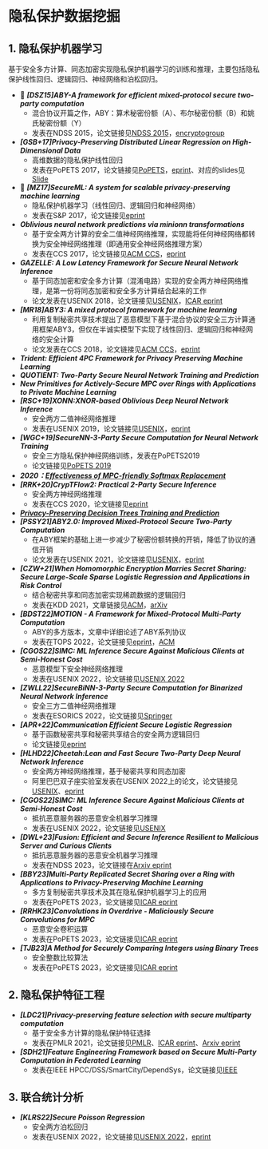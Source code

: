 # 隐私保护数据挖掘

## 1. 隐私保护机器学习

基于安全多方计算、同态加密实现隐私保护机器学习的训练和推理，主要包括隐私保护线性回归、逻辑回归、神经网络和泊松回归。

+ :triangular_flag_on_post: ***[DSZ15]ABY-A framework for efficient mixed-protocol secure two-party computation***
  + 混合协议开篇之作，ABY：算术秘密份额（A）、布尔秘密份额（B）和姚氏秘密份额（Y）
  + 发表在NDSS 2015，论文链接见[NDSS 2015](https://www.ndss-symposium.org/ndss2015/ndss-2015-programme/aby-framework-efficient-mixed-protocol-secure-two-party-computation/)，[encryptogroup](http://thomaschneider.de/papers/DSZ15.pdf)
+ ***[GSB+17]Privacy-Preserving Distributed Linear Regression on High-Dimensional Data***
  + 高维数据的隐私保护线性回归
  + 发表在PoPETS 2017，论文链接见[PoPETS](https://petsymposium.org/popets/2017/popets-2017-0053.php)，[eprint](https://eprint.iacr.org/2016/892.pdf)、对应的slides见[Slide](http://archive.dimacs.rutgers.edu/Workshops/RAM/Slides/raykova.pdf)
+ :triangular_flag_on_post: ***[MZ17]SecureML: A system for scalable privacy-preserving machine learning***
  + 隐私保护机器学习（线性回归、逻辑回归和神经网络）
  + 发表在S&P 2017，论文链接见[eprint](https://eprint.iacr.org/2017/396.pdf)
+ ***Oblivious neural network predictions via minionn transformations***
  + 基于安全两方计算的安全二值神经网络推理，实现能将任何神经网络都转换为安全神经网络推理（即通用安全神经网络推理方案）
  + 发表在CCS 2017，论文链接见[ACM CCS](https://dl.acm.org/doi/abs/10.1145/3133956.3134056)，[eprint](https://eprint.iacr.org/2017/452)
+ ***GAZELLE: A Low Latency Framework for Secure Neural Network Inference***
  + 基于同态加密和安全多方计算（混淆电路）实现的安全两方神经网络推理，是第一份将同态加密和安全多方计算结合起来的工作
  + 论文发表在USENIX 2018，论文链接见[USENIX](https://www.usenix.org/conference/usenixsecurity18/presentation/juvekar)，[ICAR eprint](https://eprint.iacr.org/2018/073)
+ ***[MR18]ABY3: A mixed protocol framework for machine learning***
  + 利用复制秘密共享技术提出了恶意模型下基于混合协议的安全三方计算通用框架ABY3，但仅在半诚实模型下实现了线性回归、逻辑回归和神经网络的安全计算
  + 论文发表在CCS 2018，论文链接见[ACM CCS](https://dl.acm.org/doi/abs/10.1145/3243734.3243760)，[eprint](https://eprint.iacr.org/2018/403)
+ ***Trident: Efficient 4PC Framework for Privacy Preserving Machine Learning***
+ ***QUOTIENT: Two-Party Secure Neural Network Training and Prediction***
+ ***New Primitives for Actively-Secure MPC over Rings with Applications to Private Machine Learning***
+ ***[RSC+19]XONN:XNOR-based Oblivious Deep Neural Network Inference***
  + 安全两方二值神经网络推理
  + 发表在USENIX 2019，论文链接见[USENIX](https://www.usenix.org/conference/usenixsecurity19/presentation/riazi)，[eprint](https://eprint.iacr.org/2019/171)
+ ***[WGC+19]SecureNN-3-Party Secure Computation for Neural Network Training***
  + 安全三方隐私保护神经网络训练，发表在PoPETS2019
  + 论文链接见[PoPETS 2019](https://petsymposium.org/popets/2019/popets-2019-0035.php)
+ ***2020：[Effectiveness of MPC-friendly Softmax Replacement](https://arxiv.org/abs/2011.11202)***
+ ***[RRK+20]CrypTFlow2: Practical 2-Party Secure Inference***
  + 安全两方神经网络推理
  + 发表在CCS 2020，论文链接见[eprint](https://eprint.iacr.org/2020/1002)
+ ***[Privacy-Preserving Decision Trees Training and Prediction](https://dl.acm.org/doi/pdf/10.1145/3517197)***
+ ***[PSSY21]ABY2.0: Improved Mixed-Protocol Secure Two-Party Computation***
  + 在ABY框架的基础上进一步减少了秘密份额转换的开销，降低了协议的通信开销
  + 论文发表在USENIX 2021，论文链接见[USENIX](https://www.usenix.org/conference/usenixsecurity21/presentation/patra)，[eprint](https://eprint.iacr.org/2020/1225)
+ ***[CZW+21]When Homomorphic Encryption Marries Secret Sharing: Secure Large-Scale Sparse Logistic Regression and Applications in Risk Control***
  + 结合秘密共享和同态加密实现稀疏数据的逻辑回归
  + 发表在KDD 2021，文章链接见[ACM](https://dl.acm.org/doi/10.1145/3447548.3467210)，[arXiv](https://arxiv.org/pdf/2008.08753.pdf)
+ ***[BDST22]MOTION - A Framework for Mixed-Protocol Multi-Party Computation***
  + ABY的多方版本，文章中详细论述了ABY系列协议
  + 发表在TOPS 2022，论文链接见[eprint](https://eprint.iacr.org/2020/1137)，[ACM](https://dl.acm.org/doi/abs/10.1145/3490390)
+ ***[CGOS22]SIMC: ML Inference Secure Against Malicious Clients at Semi-Honest Cost***
  + 恶意模型下安全神经网络推理
  + 发表在USENIX 2022，论文链接见[USENIX 2022](https://www.usenix.org/conference/usenixsecurity22/presentation/chandran)
+ ***[ZWLL22]SecureBiNN-3-Party Secure Computation for Binarized Neural Network Inference***
  + 安全三方二值神经网络推理
  + 发表在ESORICS 2022，论文链接见[Springer](https://link.springer.com/chapter/10.1007/978-3-031-17143-7_14)
+ ***[APR+22]Communication Efficient Secure Logistic Regression***
  + 基于函数秘密共享和秘密共享结合的安全两方逻辑回归
  + 论文链接见[eprint](https://eprint.iacr.org/2022/866)
+ ***[HLHD22]Cheetah:Lean and Fast Secure Two-Party Deep Neural Network Inference***
  + 安全两方神经网络推理，基于秘密共享和同态加密
  + 阿里巴巴双子座实验室发表在USENIX 2022上的论文，论文链接见[USENIX](https://www.usenix.org/conference/usenixsecurity22/presentation/huang-zhicong)、[eprint](https://eprint.iacr.org/2022/207)
+ ***[CGOS22]SIMC: ML Inference Secure Against Malicious Clients at Semi-Honest Cost***
  + 抵抗恶意服务器的恶意安全机器学习推理
  + 发表在USENIX 2022，论文链接见[USENIX](https://www.usenix.org/conference/usenixsecurity22/presentation/chandran)
+ ***[DWL+23]Fusion: Efficient and Secure Inference Resilient to Malicious Server and Curious Clients***
  + 抵抗恶意服务器的恶意安全机器学习推理
  + 发表在NDSS 2023，论文链接在[Arxiv eprint](https://arxiv.org/abs/2205.03040)
+ ***[BBY23]Multi-Party Replicated Secret Sharing over a Ring with Applications to Privacy-Preserving Machine Learning***
  + 多方复制秘密共享技术及其在隐私保护机器学习上的应用
  + 发表在PoPETS 2023，论文链接见[ICAR eprint](https://eprint.iacr.org/2020/1577)
+ ***[RRHK23]Convolutions in Overdrive - Maliciously Secure Convolutions for MPC***
  + 恶意安全卷积运算
  + 发表在PoPETS 2023，论文链接见[ICAR eprint](https://eprint.iacr.org/2023/359)
+ ***[TJB23]A Method for Securely Comparing Integers using Binary Trees***
  + 安全整数比较算法
  + 发表在PoPETS 2023，论文链接见[ICAR eprint](https://eprint.iacr.org/2021/1646)


## 2. 隐私保护特征工程

+ ***[LDC21]Privacy-preserving feature selection with secure multiparty computation***
  + 基于安全多方计算的隐私保护特征选择
  + 发表在PMLR 2021，论文链接见[PMLR](http://proceedings.mlr.press/v139/li21e/li21e.pdf)、[ICAR eprint](https://eprint.iacr.org/2021/132)、[Arxiv eprint](https://arxiv.org/abs/2102.03517)
+ ***[SDH21]Feature Engineering Framework based on Secure Multi-Party Computation in Federated Learning***
  + 发表在IEEE HPCC/DSS/SmartCity/DependSys，论文链接见[IEEE](https://ieeexplore.ieee.org/abstract/document/9780936/)

## 3. 联合统计分析
+ ***[KLRS22]Secure Poisson Regression***
  + 安全两方泊松回归
  + 发表在USENIX 2022，论文链接见[USENIX 2022](https://www.usenix.org/conference/usenixsecurity22/presentation/kelkar)，[eprint](https://eprint.iacr.org/2021/208)
